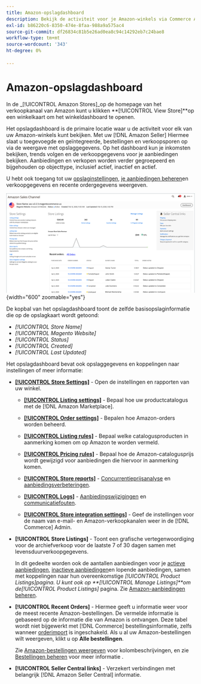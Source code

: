 ```yaml
---
title: Amazon-opslagdashboard
description: Bekijk de activiteit voor je Amazon-winkels via Commerce Admin met behulp van het Amazon store dashboard.
exl-id: b86220c6-8350-474e-8faa-988a9a575ac4
source-git-commit: df26834c81b5e26ad0ea8c94c14292eb7c24bae8
workflow-type: tm+mt
source-wordcount: '343'
ht-degree: 0%

---
```


# Amazon-opslagdashboard

In de _[!UICONTROL Amazon Stores]_op de homepage van het verkoopkanaal van Amazon kunt u klikken **[!UICONTROL View Store]**op een winkelkaart om het winkeldashboard te openen.

Het opslagdashboard is de primaire locatie waar u de activiteit voor elk van uw Amazon-winkels kunt bekijken. Met uw [!DNL Amazon Seller] Hiermee slaat u toegevoegde en geïntegreerde, bestellingen en verkoopsporen op via de weergave met opslaggegevens. Op het dashboard kun je inkomsten bekijken, trends volgen en de verkoopgegevens voor je aanbiedingen bekijken. Aanbiedingen en verkopen worden verder gegroepeerd en bijgehouden op objecttype, inclusief actief, inactief en actief.

U hebt ook toegang tot uw [opslaginstellingen](./ob-store-review.md), [je aanbiedingen beheren](./managing-product-listings.md)en verkoopgegevens en recente ordergegevens weergeven.

![Amazon Store-dashboard](assets/amazon-store-dashboard.png){width="600" zoomable="yes"}

De kopbal van het opslagdashboard toont de zelfde basisopslaginformatie die op de opslagkaart wordt getoond:

- _[!UICONTROL Store Name]_
- _[!UICONTROL Magento Website]_
- _[!UICONTROL Status]_
- _[!UICONTROL Created]_
- _[!UICONTROL Last Updated]_

Het opslagdashboard bevat ook opslaggegevens en koppelingen naar instellingen of meer informatie:

- [**[!UICONTROL Store Settings]**](./ob-store-review.md) - Open de instellingen en rapporten van uw winkel.

   - [**[!UICONTROL Listing settings]**](./listing-settings.md) - Bepaal hoe uw productcatalogus met de [!DNL Amazon Marketplace].

   - [**[!UICONTROL Order settings]**](./order-settings.md) - Bepalen hoe Amazon-orders worden beheerd.

   - [**[!UICONTROL Listing rules]**](./listing-rules.md) - Bepaal welke catalogusproducten in aanmerking komen om op Amazon te worden vermeld.

   - [**[!UICONTROL Pricing rules]**](./pricing-products.md) - Bepaal hoe de Amazon-catalogusprijs wordt gewijzigd voor aanbiedingen die hiervoor in aanmerking komen.

   - [**[!UICONTROL Store reports]**](./amazon-logs-reports.md) - [Concurrentieprijsanalyse](./competitive-price-analysis.md) en [aanbiedingsverbeteringen](./listing-improvements.md).

   - [**[!UICONTROL Logs]**](./amazon-logs-reports.md) - [Aanbiedingswijzigingen](./listing-changes-log.md) en [communicatiefouten](./communication-errors-log.md).

   - [**[!UICONTROL Store integration settings]**](./store-integration-settings.md) - Geef de instellingen voor de naam van e-mail- en Amazon-verkoopkanalen weer in de [!DNL Commerce] Admin.

- **[!UICONTROL Store Listings]** - Toont een grafische vertegenwoordiging voor de archiefverkoop voor de laatste 7 of 30 dagen samen met levensduurverkoopgegevens.

   In dit gedeelte worden ook de aantallen aanbiedingen voor je [actieve aanbiedingen](./active-listings.md), [inactieve aanbiedingen](./inactive-listings.md)en lopende aanbiedingen, samen met koppelingen naar hun overeenkomstige _[!UICONTROL Product Listings]_pagina. U kunt ook op **[!UICONTROL Manage Listings]**om de_[!UICONTROL Product Listings]_ pagina. Zie [Amazon-aanbiedingen beheren](./managing-product-listings.md).

- **[!UICONTROL Recent Orders]** - Hiermee geeft u informatie weer voor de meest recente Amazon-bestellingen. De vermelde informatie is gebaseerd op de informatie die van Amazon is ontvangen. Deze tabel wordt niet bijgewerkt met [!DNL Commerce] bestellingsinformatie, zelfs wanneer [orderimport](./order-settings.md) is ingeschakeld. Als u al uw Amazon-bestellingen wilt weergeven, klikt u op **Alle bestellingen**.

   Zie [Amazon-bestellingen weergeven](./amazon-orders-all.md) voor kolombeschrijvingen, en zie [Bestellingen beheren](./managing-orders.md) voor meer informatie .

- **[!UICONTROL Seller Central links]** - Verzekert verbindingen met belangrijk [!DNL Amazon Seller Central] informatie.
